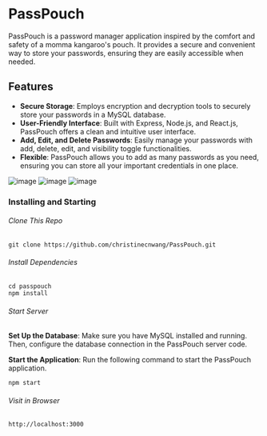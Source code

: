 # PassPouch

PassPouch is a password manager application inspired by the comfort and safety of a momma kangaroo's pouch. It provides a secure and convenient way to store your passwords, ensuring they are easily accessible when needed.

## Features
- **Secure Storage**: Employs encryption and decryption tools to securely store your passwords in a MySQL database.
- **User-Friendly Interface**: Built with Express, Node.js, and React.js, PassPouch offers a clean and intuitive user interface.
- **Add, Edit, and Delete Passwords**: Easily manage your passwords with add, delete, edit, and visibility toggle functionalities.
- **Flexible**: PassPouch allows you to add as many passwords as you need, ensuring you can store all your important credentials in one place.

![image](https://github.com/christinecnwang/PassPouch/assets/96750529/ec47cd03-d7d8-41c5-9a01-370751577757)
![image](https://github.com/christinecnwang/PassPouch/assets/96750529/28ea8335-ab62-4a49-b69f-2edfb1cb2a71)
![image](https://github.com/christinecnwang/PassPouch/assets/96750529/a75095ad-6e4f-4bc8-b108-a3998c892ec9)


### Installing and Starting

###### Clone This Repo

```
git clone https://github.com/christinecnwang/PassPouch.git
```

###### Install Dependencies

```
cd passpouch
npm install
```

###### Start Server
**Set Up the Database**: Make sure you have MySQL installed and running. Then, configure the database connection in the PassPouch server code.

**Start the Application**: Run the following command to start the PassPouch application.

```
npm start
```

###### Visit in Browser

```
http://localhost:3000
```
